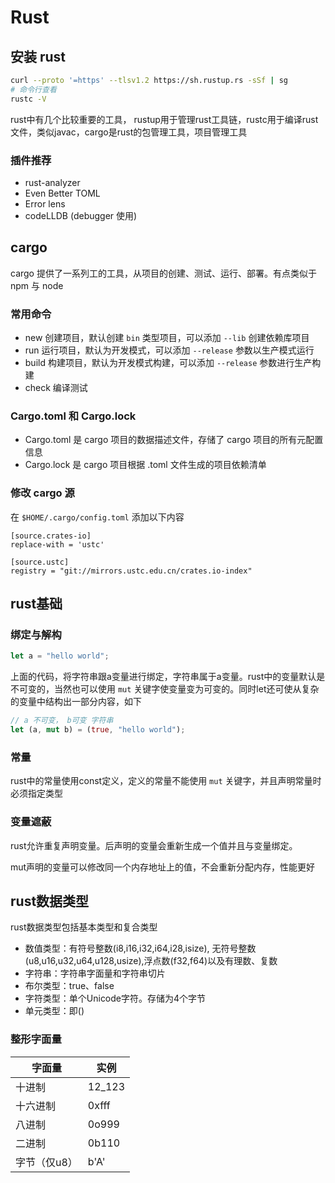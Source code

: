 # Rust

## 安装 rust

```zsh
curl --proto '=https' --tlsv1.2 https://sh.rustup.rs -sSf | sg
# 命令行查看
rustc -V
```

rust中有几个比较重要的工具， rustup用于管理rust工具链，rustc用于编译rust文件，类似javac，cargo是rust的包管理工具，项目管理工具

### 插件推荐

- rust-analyzer
- Even Better TOML
- Error lens
- codeLLDB (debugger 使用)

## cargo

cargo 提供了一系列工的工具，从项目的创建、测试、运行、部署。有点类似于 npm 与 node

### 常用命令

- new 创建项目，默认创建 `bin` 类型项目，可以添加 `--lib` 创建依赖库项目
- run 运行项目，默认为开发模式，可以添加 `--release` 参数以生产模式运行
- build 构建项目，默认为开发模式构建，可以添加 `--release` 参数进行生产构建
- check 编译测试

### Cargo.toml 和 Cargo.lock

- Cargo.toml 是 cargo 项目的数据描述文件，存储了 cargo 项目的所有元配置信息
- Cargo.lock 是 cargo 项目根据 .toml 文件生成的项目依赖清单

### 修改 cargo 源

在 `$HOME/.cargo/config.toml` 添加以下内容

```
[source.crates-io]
replace-with = 'ustc'

[source.ustc]
registry = "git://mirrors.ustc.edu.cn/crates.io-index"
```


## rust基础

### 绑定与解构

```rust
let a = "hello world";
```

上面的代码，将字符串跟a变量进行绑定，字符串属于a变量。rust中的变量默认是不可变的，当然也可以使用 `mut` 关键字使变量变为可变的。同时let还可使从复杂的变量中结构出一部分内容，如下

```rust
// a 不可变， b可变 字符串
let (a, mut b) = (true, "hello world");
```

### 常量

rust中的常量使用const定义，定义的常量不能使用 `mut` 关键字，并且声明常量时必须指定类型


### 变量遮蔽

rust允许重复声明变量。后声明的变量会重新生成一个值并且与变量绑定。

mut声明的变量可以修改同一个内存地址上的值，不会重新分配内存，性能更好

## rust数据类型

rust数据类型包括基本类型和复合类型

- 数值类型：有符号整数(i8,i16,i32,i64,i28,isize), 无符号整数(u8,u16,u32,u64,u128,usize),浮点数(f32,f64)以及有理数、复数
- 字符串：字符串字面量和字符串切片
- 布尔类型：true、false
- 字符类型：单个Unicode字符。存储为4个字节
- 单元类型：即()

### 整形字面量

| 字面量       | 实例   |
| ------------ | ------ |
| 十进制       | 12_123 |
| 十六进制     | 0xfff  |
| 八进制       | 0o999  |
| 二进制       | 0b110  |
| 字节（仅u8） | b'A'   |